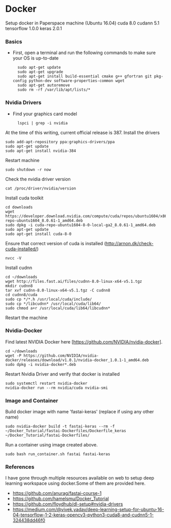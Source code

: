 # Docker
Setup docker in Paperspace machine (Ubuntu 16.04)
cuda 8.0
cudann 5.1
tensorflow 1.0.0
keras 2.0.1

### Basics
* First, open a terminal and run the following commands to make sure your OS is up-to-date

        sudo apt-get update  
        sudo apt-get upgrade  
        sudo apt-get install build-essential cmake g++ gfortran git pkg-config python-dev software-properties-common wget
        sudo apt-get autoremove 
        sudo rm -rf /var/lib/apt/lists/*

### Nvidia Drivers
* Find your graphics card model

        lspci | grep -i nvidia
        
At the time of this writing, current official release is 387. 
Install the drivers 

	sudo add-apt-repository ppa:graphics-drivers/ppa
	sudo apt-get update
	sudo apt-get install nvidia-384

Restart machine
	
	sudo shutdown -r now
	
Check the nvidia driver version
	
	cat /proc/driver/nvidia/version
	
Install cuda toolkit
	
	cd downloads
	wget https://developer.download.nvidia.com/compute/cuda/repos/ubuntu1604/x86_64/cuda-repo-ubuntu1604_8.0.61-1_amd64.deb
	sudo dpkg -i cuda-repo-ubuntu1604-8-0-local-ga2_8.0.61-1_amd64.deb
 	sudo apt-get update
 	sudo apt-get install cuda-8-0
	
Ensure that correct version of cuda is installed (http://arnon.dk/check-cuda-installed/)
	
	nvcc -V
	
Install cudnn
	
	cd ~/downloads
	wget http://files.fast.ai/files/cudnn-8.0-linux-x64-v5.1.tgz
	mkdir cudnn8
	tar xvf cudnn-8.0-linux-x64-v5.1.tgz -C cudnn8
	cd cudnn8/cuda
	sudo cp */*.h /usr/local/cuda/include/
	sudo cp */libcudnn* /usr/local/cuda/lib64/
	sudo chmod a+r /usr/local/cuda/lib64/libcudnn*

Restart the machine

### Nvidia-Docker

Find latest NVIDIA Docker here [https://github.com/NVIDIA/nvidia-docker].
	
	cd ~/downloads
	wget -P https://github.com/NVIDIA/nvidia-docker/releases/download/v1.0.1/nvidia-docker_1.0.1-1_amd64.deb
	sudo dpkg -i nvidia-docker*.deb

Restart Nvidia Driver and verify that docker is installed
	
	sudo systemctl restart nvidia-docker
	nvidia-docker run --rm nvidia/cuda nvidia-smi
	
### Image and Container

Build docker image with name 'fastai-keras' (replace if using any other name)
	
	sudo nvidia-docker build -t fastai-keras --rm -f ~/Docker_Tutorial/fastai-Dockerfiles/Dockerfile_keras ~/Docker_Tutorial/fastai-Dockerfiles/
	
Run a container using image created above.
	
	sudo bash run_container.sh fastai fastai-keras
	

### References

I have gone through multiple resources available on web to setup deep learning workspace using docker.Some of them are provided here.

-	https://github.com/anurag/fastai-course-1
-	https://github.com/hamelsmu/Docker_Tutorial
-	https://github.com/floydhub/dl-setup#nvidia-drivers
- 	https://medium.com/@vivek.yadav/deep-learning-setup-for-ubuntu-16-04-tensorflow-1-2-keras-opencv3-python3-cuda8-and-cudnn5-1-324438dd46f0




